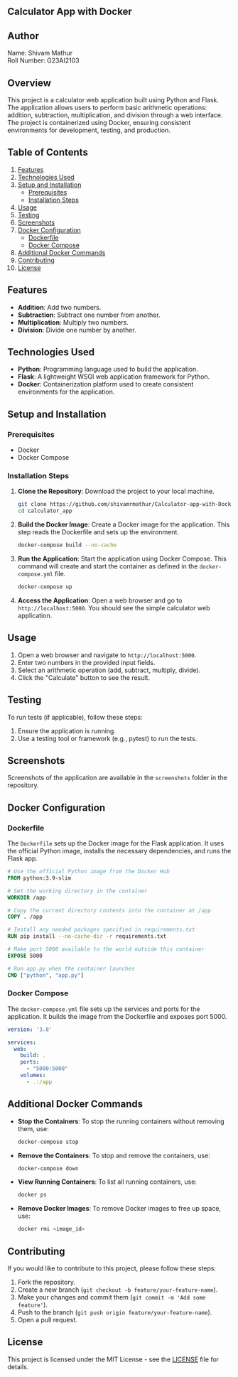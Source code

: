
## Calculator App with Docker

## Author
Name: Shivam Mathur  
Roll Number: G23AI2103

## Overview
This project is a calculator web application built using Python and Flask. The application allows users to perform basic arithmetic operations: addition, subtraction, multiplication, and division through a web interface. The project is containerized using Docker, ensuring consistent environments for development, testing, and production.

## Table of Contents
1. [Features](#features)
2. [Technologies Used](#technologies-used)
3. [Setup and Installation](#setup-and-installation)
   - [Prerequisites](#prerequisites)
   - [Installation Steps](#installation-steps)
4. [Usage](#usage)
5. [Testing](#testing)
6. [Screenshots](#screenshots)
7. [Docker Configuration](#docker-configuration)
   - [Dockerfile](#dockerfile)
   - [Docker Compose](#docker-compose)
8. [Additional Docker Commands](#additional-docker-commands)
9. [Contributing](#contributing)
10. [License](#license)

## Features
- **Addition**: Add two numbers.
- **Subtraction**: Subtract one number from another.
- **Multiplication**: Multiply two numbers.
- **Division**: Divide one number by another.

## Technologies Used
- **Python**: Programming language used to build the application.
- **Flask**: A lightweight WSGI web application framework for Python.
- **Docker**: Containerization platform used to create consistent environments for the application.

## Setup and Installation

### Prerequisites
- Docker
- Docker Compose

### Installation Steps

1. **Clone the Repository**: Download the project to your local machine.
   ```sh
   git clone https://github.com/shivamrmathur/Calculator-app-with-Docker-Assignment---1.git
   cd calculator_app
   ```

2. **Build the Docker Image**: Create a Docker image for the application. This step reads the Dockerfile and sets up the environment.
   ```sh
   docker-compose build --no-cache
   ```

3. **Run the Application**: Start the application using Docker Compose. This command will create and start the container as defined in the `docker-compose.yml` file.
   ```sh
   docker-compose up
   ```

4. **Access the Application**: Open a web browser and go to `http://localhost:5000`. You should see the simple calculator web application.

## Usage
1. Open a web browser and navigate to `http://localhost:5000`.
2. Enter two numbers in the provided input fields.
3. Select an arithmetic operation (add, subtract, multiply, divide).
4. Click the "Calculate" button to see the result.

## Testing
To run tests (if applicable), follow these steps:
1. Ensure the application is running.
2. Use a testing tool or framework (e.g., pytest) to run the tests.

## Screenshots
Screenshots of the application are available in the `screenshots` folder in the repository.

## Docker Configuration

### Dockerfile
The `Dockerfile` sets up the Docker image for the Flask application. It uses the official Python image, installs the necessary dependencies, and runs the Flask app.

```Dockerfile
# Use the official Python image from the Docker Hub
FROM python:3.9-slim

# Set the working directory in the container
WORKDIR /app

# Copy the current directory contents into the container at /app
COPY . /app

# Install any needed packages specified in requirements.txt
RUN pip install --no-cache-dir -r requirements.txt

# Make port 5000 available to the world outside this container
EXPOSE 5000

# Run app.py when the container launches
CMD ["python", "app.py"]
```

### Docker Compose
The `docker-compose.yml` file sets up the services and ports for the application. It builds the image from the Dockerfile and exposes port 5000.

```yaml
version: '3.8'

services:
  web:
    build: .
    ports:
      - "5000:5000"
    volumes:
      - .:/app
```

## Additional Docker Commands

- **Stop the Containers**: To stop the running containers without removing them, use:
  ```sh
  docker-compose stop
  ```

- **Remove the Containers**: To stop and remove the containers, use:
  ```sh
  docker-compose down
  ```

- **View Running Containers**: To list all running containers, use:
  ```sh
  docker ps
  ```

- **Remove Docker Images**: To remove Docker images to free up space, use:
  ```sh
  docker rmi <image_id>
  ```

## Contributing
If you would like to contribute to this project, please follow these steps:
1. Fork the repository.
2. Create a new branch (`git checkout -b feature/your-feature-name`).
3. Make your changes and commit them (`git commit -m 'Add some feature'`).
4. Push to the branch (`git push origin feature/your-feature-name`).
5. Open a pull request.

## License
This project is licensed under the MIT License - see the [LICENSE](LICENSE) file for details.
